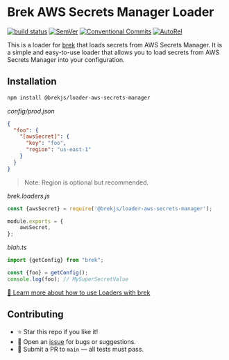 # Brek AWS Secrets Manager Loader

[![build status](https://github.com/mhweiner/brek-loader-aws-secrets-manager/actions/workflows/release.yml/badge.svg)](https://github.com/mhweiner/pgsmith/actions)
[![SemVer](https://img.shields.io/badge/SemVer-2.0.0-blue)]()
[![Conventional Commits](https://img.shields.io/badge/Conventional%20Commits-1.0.0-yellow.svg)](https://conventionalcommits.org)
[![AutoRel](https://img.shields.io/badge/v2-AutoRel?label=AutoRel&labelColor=0ab5fc&color=grey&link=https%3A%2F%2Fgithub.com%2Fmhweiner%2Fautorel)](https://github.com/mhweiner/autorel)

This is a loader for [brek](https://github.com/mhweiner/brek) that loads secrets from AWS Secrets Manager. It is a simple and easy-to-use loader that allows you to load secrets from AWS Secrets Manager into your configuration.

## Installation

```bash
npm install @brekjs/loader-aws-secrets-manager
```

_config/prod.json_
```json
{
  "foo": {
    "[awsSecret]": {
      "key": "foo",
      "region": "us-east-1"
    }
  }
}
```
> Note: Region is optional but recommended.

_brek.loaders.js_
```javascript
const {awsSecret} = require('@brekjs/loader-aws-secrets-manager');

module.exports = {
    awsSecret,
};
```

_blah.ts_
```typescript
import {getConfig} from "brek";

const {foo} = getConfig();
console.log(foo); // MySuperSecretValue
```

[🔗 Learn more about how to use Loaders with brek](https://github.com/mhweiner/brek/blob/main/docs/loaders.md)

## Contributing

- ⭐ Star this repo if you like it!
- 🐛 Open an [issue](https://github.com/mhweiner/brek-loader-aws-secrets-manager/issues) for bugs or suggestions.
- 🤝 Submit a PR to `main` — all tests must pass.